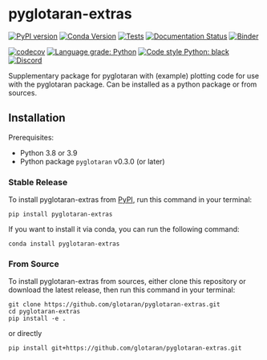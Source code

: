 # pyglotaran-extras

[![PyPI version](https://badge.fury.io/py/pyglotaran-extras.svg)](https://badge.fury.io/py/pyglotaran-extras)
[![Conda Version](https://img.shields.io/conda/vn/conda-forge/pyglotaran-extras.svg)](https://anaconda.org/conda-forge/pyglotaran-extras)
[![Tests](https://github.com/glotaran/pyglotaran-extras/actions/workflows/test.yml/badge.svg)](https://github.com/glotaran/pyglotaran-extras/actions/workflows/test.yml)
[![Documentation Status](https://readthedocs.org/projects/pyglotaran-extras/badge/?version=latest)](https://pyglotaran-extras.readthedocs.io/en/latest/?badge=latest)
[![Binder](https://static.mybinder.org/badge_logo.svg)](https://mybinder.org/v2/gh/glotaran/pyglotaran-extras.git/main?urlpath=lab%2Ftree%2Fdocs%2Fsource%2Fnotebooks)

[![codecov](https://codecov.io/gh/glotaran/pyglotaran-extras/branch/main/graph/badge.svg?token=I6F412Y390)](https://codecov.io/gh/glotaran/pyglotaran-extras)
[![Language grade: Python](https://img.shields.io/lgtm/grade/python/g/glotaran/pyglotaran-extras.svg?logo=lgtm&logoWidth=18)](https://lgtm.com/projects/g/glotaran/pyglotaran-extras/context:python)
[![Code style Python: black](https://img.shields.io/badge/code%20style-black-000000.svg)](https://github.com/psf/black)
[![Discord](https://img.shields.io/discord/883443835135475753.svg?label=&logo=discord&logoColor=ffffff&color=7389D8&labelColor=6A7EC2)](https://discord.gg/KfnEYRSTJx)

Supplementary package for pyglotaran with (example) plotting code for use with the pyglotaran package.
Can be installed as a python package or from sources.

## Installation

Prerequisites:

- Python 3.8 or 3.9
- Python package `pyglotaran` v0.3.0 (or later)

### Stable Release

To install pyglotaran-extras from [PyPI](https://pypi.org/), run this command in your terminal:

```console
pip install pyglotaran-extras
```

If you want to install it via conda, you can run the following command:

```console
conda install pyglotaran-extras
```

### From Source

To install pyglotaran-extras from sources, either clone this repository or download the latest release, then run this command in your terminal:

```console
git clone https://github.com/glotaran/pyglotaran-extras.git
cd pyglotaran-extras
pip install -e .
```

or directly

```console
pip install git+https://github.com/glotaran/pyglotaran-extras.git
```
